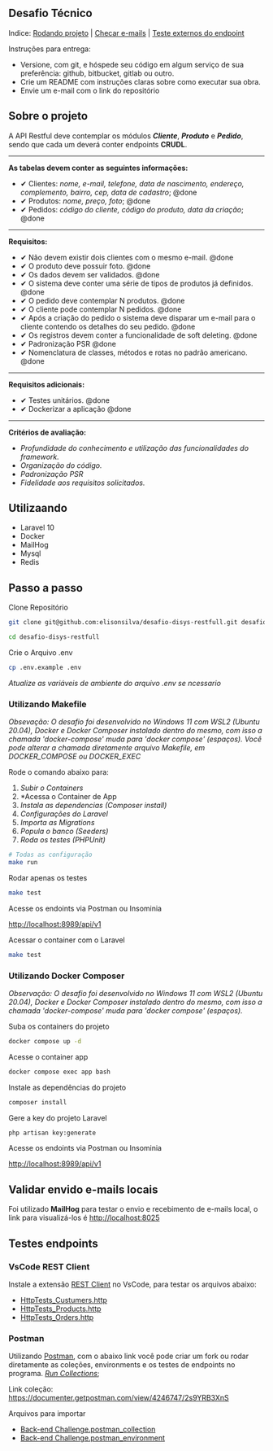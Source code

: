 ## Desafio Técnico

Indice:
[Rodando projeto](#passo-a-passo) | [Checar e-mails](#validar-envido-e-mails-locais) | [Teste externos do endpoint](#testes-endpoints)

Instruções para entrega:

*   Versione, com git, e hóspede seu código em algum serviço de sua preferência: github, bitbucket, gitlab ou outro.
*   Crie um README com instruções claras sobre como executar sua obra.
*   Envie um e-mail com o link do repositório

## Sobre o projeto

A API Restful deve contemplar os módulos _**Cliente**_, _**Produto**_ e _**Pedido**_, sendo que cada um deverá conter endpoints **CRUDL**.

---

**As tabelas devem conter as seguintes informações:**

*   ✔ Clientes: _nome, e-mail, telefone, data de nascimento, endereço, complemento, bairro, cep, data de cadastro_; @done
*   ✔ Produtos: _nome, preço, foto_; @done
*   ✔ Pedidos: _código do cliente, código do produto, data da criação_; @done

---

**Requisitos:**

*   ✔ Não devem existir dois clientes com o mesmo e-mail. @done
*   ✔ O produto deve possuir foto. @done
*   ✔ Os dados devem ser validados. @done
*   ✔ O sistema deve conter uma série de tipos de produtos já definidos. @done
*   ✔ O pedido deve contemplar N produtos. @done
*   ✔ O cliente pode contemplar N pedidos. @done
*   ✔ Após a criação do pedido o sistema deve disparar um e-mail para o cliente contendo os detalhes do seu pedido. @done
*   ✔ Os registros devem conter a funcionalidade de soft deleting. @done
*   ✔ Padronização PSR @done
*   ✔ Nomenclatura de classes, métodos e rotas no padrão americano. @done

---

**Requisitos adicionais:**

*   ✔ Testes unitários. @done
*   ✔ Dockerizar a aplicação @done

---

**Critérios de avaliação:**

*   _Profundidade do conhecimento e utilização das funcionalidades do framework._
*   _Organização do código._
*   _Padronização PSR_
*   _Fidelidade aos requisitos solicitados._

## Utilizaando

*   Laravel 10
*   Docker
*   MailHog
*   Mysql
*   Redis

## Passo a passo

Clone Repositório

```sh
git clone git@github.com:elisonsilva/desafio-disys-restfull.git desafio-disys-restfull
```

```sh
cd desafio-disys-restfull
```

Crie o Arquivo .env

```sh
cp .env.example .env
```

_Atualize as variáveis de ambiente do arquivo .env se ncessario_

### Utilizando Makefile

_Obsevação: O desafio foi desenvolvido no Windows 11 com WSL2 (Ubuntu 20.04), Docker e Docker Composer instalado dentro do mesmo, com isso a chamada 'docker-compose' muda para 'docker compose' (espaços). Você pode alterar a chamada diretamente arquivo Makefile, em DOCKER\_COMPOSE ou DOCKER\_EXEC_

Rode o comando abaixo para:

1.  _Subir o Containers_
2.  \*Acessa o Container de App
3.  _Instala as dependencias (Composer install)_
4.  _Configurações do Laravel_
5.  _Importa as Migrations_
6.  _Popula o banco (Seeders)_
7.  _Roda os testes (PHPUnit)_

```sh
# Todas as configuração
make run
```

Rodar apenas os testes

```sh
make test
```

Acesse os endoints via Postman ou Insominia

[http://localhost:8989/api/v1](http://localhost:8989/api/v1)

Acessar o container com o Laravel

```sh
make test
```

### Utilizando Docker Composer

_Observação: O desafio foi desenvolvido no Windows 11 com WSL2 (Ubuntu 20.04), Docker e Docker Composer instalado dentro do mesmo, com isso a chamada 'docker-compose' muda para 'docker compose' (espaços)._

Suba os containers do projeto

```sh
docker compose up -d
```

Acesse o container app

```sh
docker compose exec app bash
```

Instale as dependências do projeto

```sh
composer install
```

Gere a key do projeto Laravel

```sh
php artisan key:generate
```

Acesse os endoints via Postman ou Insominia

[http://localhost:8989/api/v1](http://localhost:8989/api/v1)

## Validar envido e-mails locais

Foi utilizado **MailHog** para testar o envio e recebimento de e-mails local, o link para visualizá-los é [http://localhost:8025](http://localhost:8025)

## Testes endpoints

### VsCode REST Client
Instale a extensão [REST Client](https://github.com/Huachao/vscode-restclient) no VsCode, para testar os arquivos abaixo:

*   [HttpTests_Custumers.http](RestClientTests/HttpTests_Custumers.http)
*   [HttpTests_Products.http](RestClientTests/HttpTests_Products.http)
*   [HttpTests_Orders.http](RestClientTests/HttpTests_Orders.http)

### Postman

Utilizando [Postman](https://www.postman.com/), com o abaixo link você pode criar um fork ou rodar diretamente as coleções, environments e os testes de endpoints no programa. [_Run Collections_](https://learning.postman.com/docs/collections/running-collections/intro-to-collection-runs/);

Link coleção: https://documenter.getpostman.com/view/4246747/2s9YRB3XnS

Arquivos para importar

* [Back-end Challenge.postman_collection](Postman/Back-endChallenge.postman_collection.json)
* [Back-end Challenge.postman_environment](Postman/Back-endChallenge.postman_environment.json)
